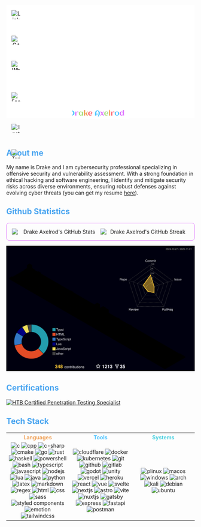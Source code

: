 <div align="center" style="display: flex; flex-direction: column;">
  <div style="position: relative; width: 100%;">
    <div style="position: absolute; top: 0; right: 0; width: 100%; height: 100%; z-index: 0; pointer-events: none;">
      <img src="/assets/webp/calc.webp" alt="Background" style="position: absolute; top: 0; left: 0; width: 100%; height: 100%; z-index: -1; opacity: 0.2; border-radius: 0.5em;" />
    </div>
    <img src="/assets/svgs/hacker.svg" alt="Hacker" style="width: 100%; z-index: 100; position: relative; top: 0;" />
    <a href="https://drakeaxelrod.com" target="_blank" rel="noopener noreferrer">
    <img
      src="/assets/svgs/name.svg"
      alt="Drake Axelrod"
      width="20px"
      style="z-index: 100; position: relative; top: -2em; width: 30%;"
    />
    </a>
  <img height="450" src="https://github-readme-stats.vercel.app/api/top-langs/?username=drakeaxelrod&show_icons=true&theme=transparent&title_color=4dc4ff&icon_color=de73ff&border_color=de73ff00&bg_color=23272e00&text_color=a5e075&langs_count=18&layout=donut-vertical&border_radius=15&hide_title=true" style="position: absolute; top: 0; right: 0; opacity: 1;" />
  </div>
  <div
    style="margin: auto 0; width: 100%; display: flex; flex-direction: column; justify-content: space-between; align-items: start; position: absolute; z-index: 100; padding: 1em">
    <a
      href="https://www.linkedin.com/in/drakeaxelrod"
      target="_blank"
      rel="noopener noreferrer"
      style="text-decoration: none; color: black">
        <picture >
          <source srcset="https://github.com/gauravghongde/social-icons/blob/master/PNG/White/LinkedIN_white.png?raw=true" media="(prefers-color-scheme: dark)" type="image/png">
          <img width="24" height="24" src="https://github.com/gauravghongde/social-icons/blob/master/PNG/Black/LinkedIN_black.png?raw=true" alt="LinkedIn" style="display: inline-block;" />
        </picture>
    </a>
    <a
      href="https://github.com/DrakeAxelrod"
      target="_blank"
      rel="noopener noreferrer"
      style="text-decoration: none; color: black">
        <picture>
          <source srcset="https://github.com/gauravghongde/social-icons/blob/master/PNG/White/Github_white.png?raw=true" media="(prefers-color-scheme: dark)" type="image/png">
          <img width="24" height="24" src="https://github.com/gauravghongde/social-icons/blob/master/PNG/Black/Github_black.png?raw=true" alt="Github" style="display: inline-block;" />
        </picture>
    </a>
    <a
      href="https://wa.me/4242099756"
      target="_blank"
      rel="noopener noreferrer"
      style="text-decoration: none; color: black">
        <picture>
          <source srcset="https://github.com/gauravghongde/social-icons/blob/master/PNG/White/WhatsApp_white.png?raw=true" media="(prefers-color-scheme: dark)" type="image/png">
          <img width="24" height="24" src="https://github.com/gauravghongde/social-icons/blob/master/PNG/Black/WhatsApp_black.png?raw=true" alt="WhatsApp" style="display: inline-block;" />
        </picture>
    </a>
    <a
      href="https://www.facebook.com/drakeaxelrod"
      target="_blank"
      rel="noopener noreferrer"
      style="text-decoration: none; color: black">
        <picture>
          <source srcset="https://github.com/gauravghongde/social-icons/blob/master/PNG/White/Facebook_white.png?raw=true" media="(prefers-color-scheme: dark)" type="image/png">
          <img width="24" height="24" src="https://github.com/gauravghongde/social-icons/blob/master/PNG/Black/Facebook_black.png?raw=true" alt="Facebook" style="display: inline-block;" />
        </picture>
    </a>
    <a
      href="https://www.instagram.com/drakeaxelrod"
      target="_blank"
      rel="noopener noreferrer"
      style="text-decoration: none; color: black">
        <picture>
          <source srcset="https://github.com/gauravghongde/social-icons/blob/master/PNG/White/Instagram_white.png?raw=true" media="(prefers-color-scheme: dark)" type="image/png">
          <img width="24" height="24" src="https://github.com/gauravghongde/social-icons/blob/master/PNG/Black/Instagram_black.png?raw=true" alt="Instagram" style="display: inline-block;" />
        </picture>
    </a>
    <a
      href="https://x.com/DrakeAxelrod"
      target="_blank"
      rel="noopener noreferrer"
      style="text-decoration: none; color: black">
        <picture>
          <source srcset="https://github.com/gauravghongde/social-icons/blob/master/PNG/White/Twitter_white.png?raw=true" media="(prefers-color-scheme: dark)" type="image/png">
          <img width="24" height="24" src="https://github.com/gauravghongde/social-icons/blob/master/PNG/Black/Twitter_black.png?raw=true" alt="Twitter" style="display: inline-block;" />
        </picture>
    </a>
  </div>
</div>

<br>

## <strong><span style="color: #4aa5f0">About me</span></strong>

<p>
My name is Drake and I am cybersecurity professional specializing in offensive security and vulnerability assessment. With a strong foundation in ethical hacking and software engineering, I identify and mitigate security risks across diverse environments, ensuring robust defenses against evolving cyber threats (you can get my resume <a href="https://github.com/drakeaxelrod/resume/raw/refs/heads/main/out/resume.pdf">here</a>).
</p>

<!-- <img height="200" align="center" src="https://github-readme-stats.vercel.app/api/top-langs/?username=drakeaxelrod&show_icons=true&theme=transparent&title_color=4dc4ff&icon_color=de73ff&border_color=de73ff&bg_color=23272e&text_color=a5e075&size_weight=0.5&count_weight=0.5&langs_count=8&layout=compact&border_radius=15" /> -->

## <strong><span style="color: #4aa5f0">Github Statistics</span></strong>

<div float="left" align="center" style="display: flex; flex-direction: row; justify-content: space-around; align-items: center; border: 1px solid #de73ff; border-radius: 0.5em; padding: 1em;">
  <img
    height="100%"
    width="50%"
    src="https://github-readme-stats.vercel.app/api?username=drakeaxelrod&show_icons=true&theme=transparent&title_color=4dc4ff&icon_color=de73ff&border_color=de73ff00&bg_color=23272e00&text_color=a5e075&ring_color=4cd1e0&border_radius=15&locale=en&rank_icon=default&line_height=30&text_bold=true&number_format=long&hide_title=true"
    alt="Drake Axelrod's GitHub Stats"
  />
  <img
    height="100%"
    width="50%"
    src="https://github-readme-streak-stats-eight.vercel.app?user=drakeaxelrod&theme=onedark&date_format=M%20j%5B%2C%20Y%5D&background=00000000&border=de73ff00&stroke=de73ff&fire=ff616e&ring=4cd1e0&sideNums=a5e075&currStreakNum=a5e075&currStreakLabel=ff616e&sideLabels=4dc4ff&dates=f0a45d&border_radius=15"
    alt="Drake Axelrod's GitHub Streak"
  />
</div>

![](profile-3d-contrib/profile-night-rainbow.svg)

<!-- ## <strong><span style="color: #4aa5f0">Experience & Skills</span></strong>

- Penetration Testing & Ethical Hacking: Assessing and fortifying web applications, APIs, networks, software, embedded systems, and Active Directory.
- Security Research & Development: Award-winning researcher in secure web application development, with a published paper recognized for its contributions to improving software security. Continuously contributing to best security practices.
- Certifications: CPTS (Certified Penetration Testing Specialist), CyberOps Associate (Cisco), CompTIA Network+.
- Cloud & Network Security: Proficient in securing cloud infrastructures, analyzing network protocols, and mitigating attack surfaces.
- Automation & Secure Software: Developing security tools in Rust and PowerShell, streamlining security workflows, and automating penetration testing methodologies. -->

## <strong><span style="color: #4aa5f0">Certifications</span></strong>

<a href="https://academy.hackthebox.com/achievement/badge/ee14298d-de2e-11ef-864f-bea50ffe6cb4" target="_blank" alt="HTB Certified Penetration Testing Specialist">
<img height="128" width="128" src="https://academy.hackthebox.com/storage/badges/htb-certified-penetration-testing-specialist.png" alt="HTB Certified Penetration Testing Specialist" />
</a>

## <strong><span style="color: #4aa5f0">Tech Stack</span></strong>
<table>
  <tbody>
    <tr>
      <th style="color: #f0a45d" align="center">Languages</th>
      <th style="color: #4dc4ff" align="center">Tools</th>
      <th style="color: #4cd1e0" align="center">Systems</th>
    </tr>
    <tr>
     <!-- Languages -->
      <td width="33.33%" height="100%" style="text-align: center; align-content: center; align-items: center; justify-content: center;">
        <img width="30em" src="https://skillicons.dev/icons?i=c" alt="c" />
        <img width="30em" src="https://skillicons.dev/icons?i=cpp" alt="cpp" />
        <img width="30em" src="https://skillicons.dev/icons?i=cs" alt="c-sharp" />
        <img width="30em" src="https://skillicons.dev/icons?i=cmake" alt="cmake" />
        <img width="30em" src="https://skillicons.dev/icons?i=go" alt="go" />
        <img width="30em" src="https://skillicons.dev/icons?i=rust" alt="rust" />
        <img width="30em" src="https://skillicons.dev/icons?i=haskell" alt="haskell" />
        <img width="30em" src="https://skillicons.dev/icons?i=powershell" alt="powershell" />
        <img width="30em" src="https://skillicons.dev/icons?i=bash" alt="bash" />
        <img width="30em" src="https://skillicons.dev/icons?i=ts" alt="typescript" />
        <img width="30em" src="https://skillicons.dev/icons?i=js" alt="javascript" />
        <img width="30em" src="https://skillicons.dev/icons?i=nodejs" alt="nodejs" />
        <img width="30em" src="https://skillicons.dev/icons?i=lua" alt="lua" />
        <img width="30em" src="https://skillicons.dev/icons?i=java" alt="java" />
        <img width="30em" src="https://skillicons.dev/icons?i=py" alt="python" />
        <img width="30em" src="https://skillicons.dev/icons?i=latex" alt="latex" />
        <img width="30em" src="https://skillicons.dev/icons?i=md" alt="markdown" />
        <img width="30em" src="https://skillicons.dev/icons?i=regex" alt="regex" />
        <img width="30em" src="https://skillicons.dev/icons?i=html" alt="html" />
        <img width="30em" src="https://skillicons.dev/icons?i=css" alt="css" />
        <img width="30em" src="https://skillicons.dev/icons?i=sass" alt="sass" />
        <img width="30em" src="https://skillicons.dev/icons?i=styledcomponents" alt="styled components" />
        <img width="30em" src="https://skillicons.dev/icons?i=emotion" alt="emotion" />
        <img width="30em" src="https://skillicons.dev/icons?i=tailwindcss" alt="tailwindcss" />
      </td>
      <!-- Tools -->
      <td width="33.33%" height="100%" style="text-align: center; align-content: center; align-items: center; justify-content: center;">
        <img width="30em" src="https://skillicons.dev/icons?i=cloudflare" alt="cloudflare" />
        <img width="30em" src="https://skillicons.dev/icons?i=docker" alt="docker" />
        <img width="30em" src="https://skillicons.dev/icons?i=kubernetes" alt="kubernetes" />
        <img width="30em" src="https://skillicons.dev/icons?i=git" alt="git" />
        <img width="30em" src="https://skillicons.dev/icons?i=github" alt="github" />
        <img width="30em" src="https://skillicons.dev/icons?i=gitlab" alt="gitlab" />
        <img width="30em" src="https://skillicons.dev/icons?i=godot" alt="godot" />
        <img width="30em" src="https://skillicons.dev/icons?i=unity" alt="unity" />
        <img width="30em" src="https://skillicons.dev/icons?i=vercel" alt="vercel" />
        <img width="30em" src="https://skillicons.dev/icons?i=heroku" alt="heroku" />
        <img width="30em" src="https://skillicons.dev/icons?i=react" alt="react" />
        <img width="30em" src="https://skillicons.dev/icons?i=vue" alt="vue" />
        <img width="30em" src="https://skillicons.dev/icons?i=svelte" alt="svelte" />
        <img width="30em" src="https://skillicons.dev/icons?i=nextjs" alt="nextjs" />
        <img width="30em" src="https://skillicons.dev/icons?i=astro" alt="astro" />
        <img width="30em" src="https://skillicons.dev/icons?i=vite" alt="vite" />
        <img width="30em" src="https://skillicons.dev/icons?i=nuxtjs" alt="nuxtjs" />
        <img width="30em" src="https://skillicons.dev/icons?i=gatsby" alt="gatsby" />
        <img width="30em" src="https://skillicons.dev/icons?i=express" alt="express" />
        <img width="30em" src="https://skillicons.dev/icons?i=fastapi" alt="fastapi" />
        <img width="30em" src="https://skillicons.dev/icons?i=postman" alt="postman" />
      </td>
      <!-- Systems -->
      <td width="33.33%" height="100%" style="text-align: center; align-content: center; align-items: center; justify-content: center;">
        <img width="30em" src="https://skillicons.dev/icons?i=linux" alt="plinux" />
        <img width="30em" src="https://www.vectorlogo.zone/logos/apple/apple-icon.svg" alt="macos" />
        <img width="30em" src="https://www.vectorlogo.zone/logos/microsoft/microsoft-icon.svg" alt="windows" />
        <img width="30em" src="https://www.vectorlogo.zone/logos/archlinux/archlinux-icon.svg" alt="arch" />
        <img width="30em" src="https://upload.vectorlogo.zone/logos/kali/images/09452257-ce76-4881-8cb9-c6a676444ca5.svg" alt="kali" />
        <img width="30em" src="https://www.vectorlogo.zone/logos/debian/debian-icon.svg" alt="debian" />
        <img width="30em" src="https://www.vectorlogo.zone/logos/ubuntu/ubuntu-icon.svg" alt="ubuntu" />
      </td>
    </tr>
  </tbody>
</table>


<!-- <img src="https://img.shields.io/badge/LinkedIn-0077B5?style=for-the-badge&logo=linkedin&logoColor=white" /> -->

<!-- https://rahuldkjain.github.io/gh-profile-readme-generator/ -->
